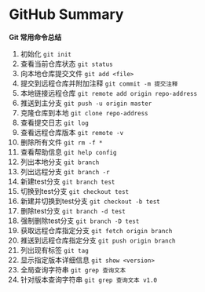﻿# GitHub Summary
**Git 常用命令总结**

 1. 初始化
     `git init`
 2. 查看当前仓库状态
    `git status`
 3. 向本地仓库提交文件
    `git add <file>`
 4. 提交到远程仓库并附加注释
    `git commit -m 提交注释`
 5. 本地链接远程仓库
    `git remote add origin repo-address`
 6. 推送到主分支
    `git push -u origin master` 
 7. 克隆仓库到本地
    `git clone repo-address` 
 8. 查看提交日志
    `git log` 
 9. 查看远程仓库版本
    `git remote -v` 
 10. 删除所有文件
    `git rm -f *` 
 11. 查看帮助信息
    `git help config` 
 12. 列出本地分支
    `git branch` 
 13. 列出远程分支
    `git branch -r` 
 14. 新建test分支
    `git branch test` 
 15. 切换到test分支
    `git checkout test` 
 16. 新建并切换到test分支
    `git checkout -b test` 
 17. 删除test分支
    `git branch -d test` 
 18. 强制删除test分支
    `git branch -D test` 
 19. 获取远程仓库指定分支
    `git fetch origin branch` 
 20. 推送到远程仓库指定分支
    `git push origin branch` 
 21. 列出现有标签
    `git tag` 
 22. 显示指定版本详细信息
    `git show <version>` 
 23. 全局查询字符串
    `git grep 查询文本` 
 24. 针对版本查询字符串
    `git grep 查询文本 v1.0` 
